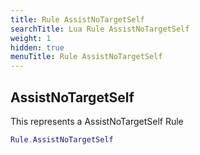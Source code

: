 ```yaml
---
title: Rule AssistNoTargetSelf
searchTitle: Lua Rule AssistNoTargetSelf
weight: 1
hidden: true
menuTitle: Rule AssistNoTargetSelf
---
```

## AssistNoTargetSelf

This represents a AssistNoTargetSelf Rule
```lua
Rule.AssistNoTargetSelf
```